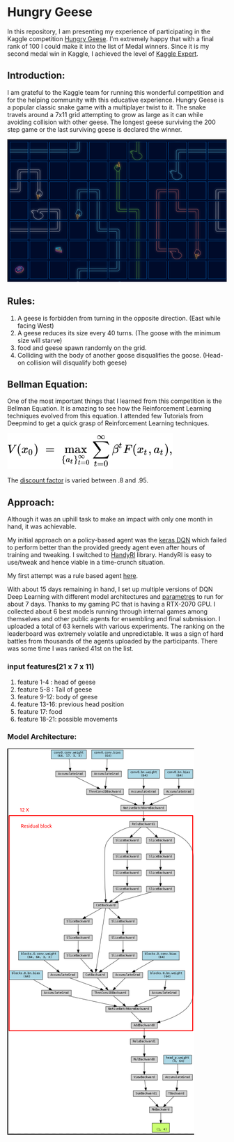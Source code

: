 # Hungry Geese
In this repository, I am presenting my experience of participating in the Kaggle competition [Hungry Geese](https://www.kaggle.com/c/hungry-geese/).
I'm extremely happy that with a final rank of 100 I could make it into the list of Medal winners. Since it is my second medal win in Kaggle, I achieved the level of [Kaggle Expert](https://www.kaggle.com/syedhamzahussain).

## Introduction:
I am grateful to the Kaggle team for running this wonderful competition and for the helping community with this educative experience.
Hungry Geese is a popular classic snake game with a multiplayer twist to it. The snake travels around a 7x11 grid attempting to grow as large as it can while avoiding collision with other geese. The longest geese surviving the 200 step game or the last surviving geese is declared the winner.

![Game](/images/2021-08-12_01-57.png)

## Rules:
1) A geese is forbidden from turning in the opposite direction. (East while facing West)
2) A geese reduces its size every 40 turns. (The goose with the minimum size will starve)
3) food and geese spawn randomly on the grid.
4) Colliding with the body of another goose disqualifies the goose. (Head-on collision will disqualify both geese)

## Bellman Equation:
One of the most important things that I learned from this competition is the Bellman Equation. It is amazing to see how the Reinforcement Learning techniques evolved from this equation. I attended few Tutorials from Deepmind to get a quick grasp of Reinforcement Learning techniques.

![equation](/images/bellman.svg)

The [discount factor](https://stats.stackexchange.com/questions/221402/understanding-the-role-of-the-discount-factor-in-reinforcement-learning) is varied between .8 and .95.
## Approach:
Although it was an uphill task to make an impact with only one month in hand, it was achievable.

My initial approach on a policy-based agent was the [keras DQN](src/keras.ipynb) which failed to perform better than the provided greedy agent even after hours of training and tweaking. I switched to [HandyRl](https://github.com/DeNA/HandyRL) library. HandyRl is easy to use/tweak and hence viable in a time-crunch situation.

My first attempt was a rule based agent [here](src/Smarter_Greedy_Goose.ipynb).

With about 15 days remaining in hand, I set up multiple versions of DQN Deep Learning with different model architectures and [parametres](config.yaml) to run for about 7 days. Thanks to my gaming PC that is having a RTX-2070 GPU. I collected about 6 best models running through internal games among themselves and other public agents for ensembling and final submission. I uploaded a total of 63 kernels with various experiments. The ranking on the leaderboard was extremely volatile and unpredictable. It was a sign of hard battles from thousands of the agents uploaded by the participants. There was some time I was ranked 41st on the list.
### input features(21 x 7 x 11)
   1) feature 1-4 : head of geese
   2) feature 5-8 : Tail of geese
   3) feature 9-12: body of geese
   4) feature 13-16: previous head position
   5) feature 17: food
   6) feature 18-21: possible movements
### Model Architecture:
![Model](/images/architecture_model.png)


